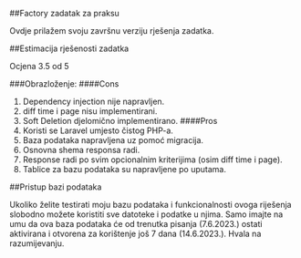 ##Factory zadatak za praksu

Ovdje prilažem svoju završnu verziju rješenja zadatka.

##Estimacija rješenosti zadatka 

Ocjena 3.5 od 5

###Obrazloženje:
####Cons
1. Dependency injection nije napravljen. 
2. diff time i page nisu implementirani.
3. Soft Deletion djelomično implementirano.
####Pros
1. Koristi se Laravel umjesto čistog PHP-a.
2. Baza podataka napravljena uz pomoć migracija.
3. Osnovna shema responsa radi.
4. Response radi po svim opcionalnim kriterijima (osim diff time i page).
5. Tablice za bazu podataka su napravljene po uputama.

##Pristup bazi podataka

Ukoliko želite testirati moju bazu podataka i funkcionalnosti ovoga riješenja slobodno možete koristiti sve datoteke i podatke u njima.
Samo imajte na umu da ova baza podataka će od trenutka pisanja (7.6.2023.) ostati aktivirana i otvorena za korištenje još 7 dana (14.6.2023.).
Hvala na razumijevanju.
